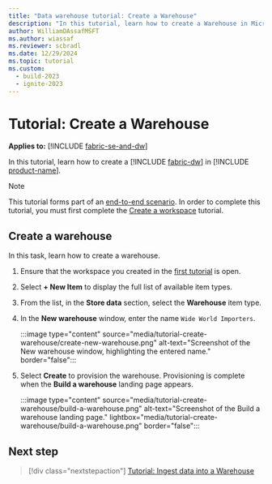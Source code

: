 ```yaml
---
title: "Data warehouse tutorial: Create a Warehouse"
description: "In this tutorial, learn how to create a Warehouse in Microsoft Fabric."
author: WilliamDAssafMSFT
ms.author: wiassaf
ms.reviewer: scbradl
ms.date: 12/29/2024
ms.topic: tutorial
ms.custom:
  - build-2023
  - ignite-2023
---
```


# Tutorial: Create a Warehouse

**Applies to:** [!INCLUDE [fabric-se-and-dw](includes/applies-to-version/fabric-se-and-dw.md)]

In this tutorial, learn how to create a [!INCLUDE [fabric-dw](includes/fabric-dw.md)] in [!INCLUDE [product-name](../includes/product-name.md)].

> [!NOTE]
> This tutorial forms part of an [end-to-end scenario](tutorial-introduction.md#data-warehouse-end-to-end-scenario). In order to complete this tutorial, you must first complete the [Create a workspace](tutorial-create-workspace.md) tutorial.

## Create a warehouse

In this task, learn how to create a warehouse.

1. Ensure that the workspace you created in the [first tutorial](tutorial-create-workspace.md) is open.

1. Select **+ New Item** to display the full list of available item types.

1. From the list, in the **Store data** section, select the **Warehouse** item type.

1. In the **New warehouse** window, enter the name `Wide World Importers`.

    :::image type="content" source="media/tutorial-create-warehouse/create-new-warehouse.png" alt-text="Screenshot of the New warehouse window, highlighting the entered name." border="false":::

1. Select **Create** to provision the warehouse. Provisioning is complete when the **Build a warehouse** landing page appears.

   :::image type="content" source="media/tutorial-create-warehouse/build-a-warehouse.png" alt-text="Screenshot of the Build a warehouse landing page." lightbox="media/tutorial-create-warehouse/build-a-warehouse.png" border="false":::

## Next step

> [!div class="nextstepaction"]
> [Tutorial: Ingest data into a Warehouse](tutorial-ingest-data.md)
